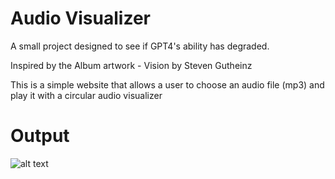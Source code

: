 # Audio Visualizer

A small project designed to see if GPT4's ability has degraded.

Inspired by the Album artwork - Vision by Steven Gutheinz

This is a simple website that allows a user to choose an audio file (mp3) and play it with a circular audio visualizer

# Output

![alt text](visionAudio.gif)